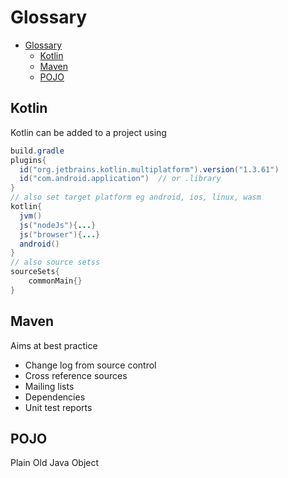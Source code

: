 # Glossary

- [Glossary](#glossary)
  - [Kotlin](#kotlin)
  - [Maven](#maven)
  - [POJO](#pojo)

## Kotlin

Kotlin can be added to a project using

```java
build.gradle
plugins{
  id("org.jetbrains.kotlin.multiplatform").version("1.3.61")
  id("com.android.application")  // or .library
}
// also set target platform eg android, ios, linux, wasm
kotlin{
  jvm()
  js("nodeJs"){...}
  js("browser"){...}
  android()
}
// also source setss
sourceSets{
    commonMain{}
}
```







## Maven

Aims at best practice

- Change log from source control
- Cross reference sources
- Mailing lists
- Dependencies
- Unit test reports

## POJO 

Plain Old Java Object